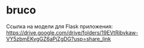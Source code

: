 # bruco
Ссылка на модели для Flask приложения: https://drive.google.com/drive/folders/19EVtRibvkaw-VY5zbmEKvgGZ6aPjZgDG?usp=share_link
